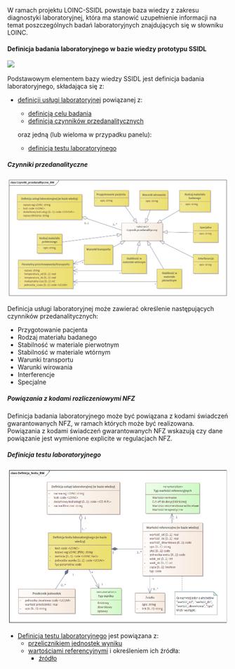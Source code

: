 W ramach projektu LOINC-SSIDL powstaje baza wiedzy z zakresu diagnostyki laboratoryjnej, która ma stanowić uzupełnienie informacji na temat poszczególnych badań laboratoryjnych znajdujących się w słowniku LOINC.

#### Definicja badania laboratoryjnego w bazie wiedzy prototypu SSIDL

![](assets\Definicja_usługi_BW.png)

Podstawowym elementem bazy wiedzy SSIDL jest definicja badania laboratoryjnego, składająca się z:
* [definicji usługi laboratoryjnej](StructureDefinition-pl-lab-definicjaUslugiLaboratoryjnejBW.html) powiązanej z:
    * [definicją celu badania](StructureDefinition-pl-lab-celBadania.html)
    * [definicją czynników przedanalitycznych](StructureDefinition-pl-lab-czynnikiPrzedanalityczne.html)

    oraz jedną (lub wieloma w przypadku panelu):

    * [definicją testu laboratoryjnego](StructureDefinition-pl-lab-definicjaTestBW.html)


##### Czynniki przedanalityczne

![](assets\Czynniki_przedanalityczne_BW.png)

Definicja usługi laboratoryjnej może zawierać określenie następujących czynników przedanalitycznych:
* Przygotowanie pacjenta
* Rodzaj materiału badanego
* Stabilność w materiale pierwotnym
* Stabilność w materiale wtórnym
* Warunki transportu
* Warunki wirowania
* Interferencje
* Specjalne

##### Powiązania z kodami rozliczeniowymi NFZ

Definicja badania laboratoryjnego może być powiązana z kodami świadczeń gwarantowanych NFZ, w ramach których może być realizowana. Powiązania z kodami świadczeń gwarantowanych NFZ wskazują czy dane powiązanie jest wymienione explicite w regulacjach NFZ.

##### Definicja testu laboratoryjnego

![](assets\Definicja_testu_BW.png)

* [Definicja testu laboratoryjnego](StructureDefinition-pl-lab-definicjaTestBW.html) jest powiązana z:
    * [przelicznikiem jednostek wyniku](StructureDefinition-pl-lab-przelicznikJednostek.html)
    * [wartościami referencyjnymi](StructureDefinition-pl-lab-wartosciReferencyjne.html)
        i określeniem ich źródła:
        * [źródło](StructureDefinition-pl-lab-zrodlo.html)

